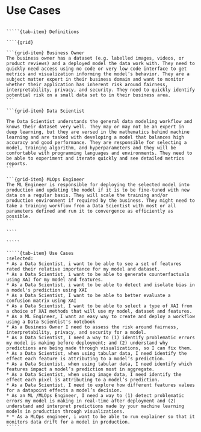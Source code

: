 # Use Cases

``````{tab-set}

`````{tab-item} Definitions

````{grid}

```{grid-item} Business Owner
The business owner has a dataset (e.g. labelled images, videos, or product reviews) and a deployed model the data work with. They need to quickly need access using no code or very low code interface to get metrics and visualization informing the model’s behavior. They are a subject matter expert in their business domain and want to monitor whether their application has inherent risk around fairness, interpretability, privacy, and security. They need to quickly identify potential risk on a small data set to in their business area.
```

```{grid-item} Data Scientist

The Data Scientist understands the general data modeling workflow and knows their dataset very well. They may or may not be an expert in deep learning, but they are versed in the mathematics behind machine learning and are tasked with developing a model that balances high accuracy and good performance. They are responsible for selecting a model, training algorithm, and hyperparameters and they will be comfortable with programming languages and environments. They need to be able to experiment and iterate quickly and see detailed metrics reports.
```

```{grid-item} MLOps Engineer
The ML Engineer is responsible for deploying the selected model into production and updating the model if it is to be fine-tuned with new data on a regular basis. They will scale the training and/or production environment if required by the business. They might need to take a training workflow from a Data Scientist with most or all parameters defined and run it to convergence as efficiently as possible.
```

````

`````

`````{tab-item} Use Cases
:selected:
* As a Data Scientist, i want to be able to see a set of features rated their relative importance for my model and dataset.
* As a Data Scientist, i want to be able to generate counterfactuals using XAI for my model and features.
* As a Data Scientist, i want to be able to detect and isolate bias in a model's prediction using XAI
* As a Data Scientist, I want to be able to better evaluate a confusion matrix using XAI
* As a Data Scientist, I want to be able to select a type of XAI from a choice of XAI methods that will use my model, dataset and features.
* As a ML Engineer, I want an easy way to create and deploy a workflow using a Data Scientist's notebook
* As a Business Owner I need to assess the risk around fairness, interpretability, privacy, and security for a model.
* As a Data Scientist, I need a way to (1) identify problematic errors my model is making before deployment; and (2) understand why predictions are being made through visualizations, so I can fix them.
* As a Data Scientist, when using tabular data, I need identify the effect each feature is attributing to a model’s prediction.
* As a Data Scientist, when using tabular data, I need identify which features impact a model’s prediction most in aggregate.
* As a Data Scientist, when using image data, I need identify the effect each pixel is attributing to a model’s prediction.
* As a Data Scientist, I need to explore how different features values for a datapoint effects a model’s decision.
* As an ML /MLOps Engineer, I need a way to (1) detect problematic errors my model is making in real-time after deployment and (2) understand and interpret predictions made by your machine learning models in production through visualizations.
* * As a MLOps engineer, i want to be able to run explainer so that it monitors data drift for a model in production.
`````

``````
